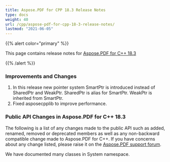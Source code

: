 ```yaml
---
title: Aspose.PDF for CPP 18.3 Release Notes
type: docs
weight: 40
url: /cpp/aspose-pdf-for-cpp-18-3-release-notes/
lastmod: "2021-06-05"
---
```


{{% alert color="primary" %}}

This page contains release notes for [Aspose.PDF for C++ 18.3](https://www.nuget.org/packages/Aspose.PDF.Cpp/18.3.0)

{{% /alert %}}
### **Improvements and Changes**
1. In this release new pointer system SmartPtr is introduced instead of SharedPtr and WeakPtr. SharedPtr is alias for SmartPtr. WeakPtr is inherited from SmartPtr.
1. Fixed asposecpplib to improve performance.
### **Public API Changes in Aspose.PDF for C++ 18.3**
The following is a list of any changes made to the public API such as added, renamed, removed or deprecated members as well as any non-backward compatible change made to Aspose.PDF for C++. If you have concerns about any change listed, please raise it on the [Aspose.PDF support forum](https://forum.aspose.com/c/pdf/10). 

We have documented many classes in System namespace.
